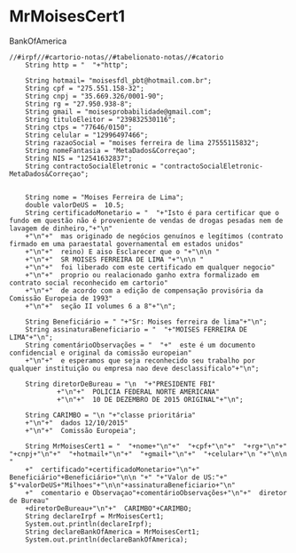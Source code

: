 # MrMoisesCert1
BankOfAmerica


	//#irpf//#cartorio-notas//#tabelionato-notas//#catorio
		String http = "  "+"http";

		String hotmail= "moisesfdl_pbt@hotmail.com.br";
		String cpf = "275.551.158-32";
		String cnpj = "35.669.326/0001-90";
		String rg = "27.950.938-8";
		String gmail = "moisesprobabilidade@gmail.com";
		String tituloEleitor = "239832530116";
		String ctps = "77646/0150";
		String celular = "12996497466";
		String razaoSocial = "moises ferreira de lima 27555115832";
		String nomeFantasia = "MetaDados&Correçao";
		String NIS = "12541632837";
		String contractoSocialEletronic = "contractoSocialEletronic-MetaDados&Correçao";
		
		
		String nome = "Moises Ferreira de Lima";
		double valorDeUS =  10.5;
		String certificadoMonetario = "  "+"Isto é para certificar que o fundo em questão não é proveniente de vendas de drogas pesadas nem de lavagem de dinheiro,"+"\n"
		+"\n"+"  mas originado de negócios genuínos e legítimos (contrato firmado em uma paraestatal governamental em estados unidos"
		+"\n"+"  reino) E aiso Esclarecer que o "+"\n\n "
		+"\n"+"  SR MOISES FERREIRA DE LIMA "+"\n\n "
		+"\n"+"  foi liberado com este certificado em qualquer negocio"
		+"\n"+"  proprio ou realacionado ganho extra formalizado em contrato social reconhecido em cartorio"  
		+"\n"+"  de acordo com a edição de compensação provisória da Comissão Europeia de 1993"
		+"\n"+"  seção II volumes 6 a 8"+"\n";
		
		String Beneficiário = " "+"Sr: Moises ferreira de lima"+"\n";
		String assinaturaBeneficiario = "  "+"MOISES FERREIRA DE LIMA"+"\n";
		String comentárioObservações = "  "+"  este é um documento confidencial e original da comissão europeian"
		+"\n"+"  e esperamos que seja reconhecido seu trabalho por qualquer instituição ou empresa nao deve desclassificalo"+"\n";

		String diretorDeBureau = "\n  "+"PRESIDENTE FBI"
				+"\n"+"  POLICIA FEDERAL NORTE AMERICANA"
				+"\n"+"  10 DE DEZEMBRO DE 2015 ORIGINAL"+"\n";
		
		String CARIMBO = "\n "+"classe prioritária"
		+"\n"+"  dados 12/10/2015"
		+"\n"+"  Comissão Europeia";
		
		String MrMoisesCert1 = "  "+nome+"\n"+"  "+cpf+"\n"+"  "+rg+"\n"+"  "+cnpj+"\n"+"  "+hotmail+"\n"+"  "+gmail+"\n"+"  "+celular+"\n "+"\n\n "
		+"  certificado"+certificadoMonetario+"\n"+"  Beneficiário"+Beneficiário+"\n\n "+" "+"Valor de US:"+" $"+valorDeUS+"Milhoes"+"\n\n"+assinaturaBeneficiario+"\n"
		+"  comentario e Observaçao"+comentárioObservações+"\n"+"  diretor de Bureau"
		+diretorDeBureau+"\n"+"  CARIMBO"+CARIMBO;
		String declareIrpf = MrMoisesCert1;
		System.out.println(declareIrpf);
		String declareBankOfAmerica = MrMoisesCert1;
		System.out.println(declareBankOfAmerica);
